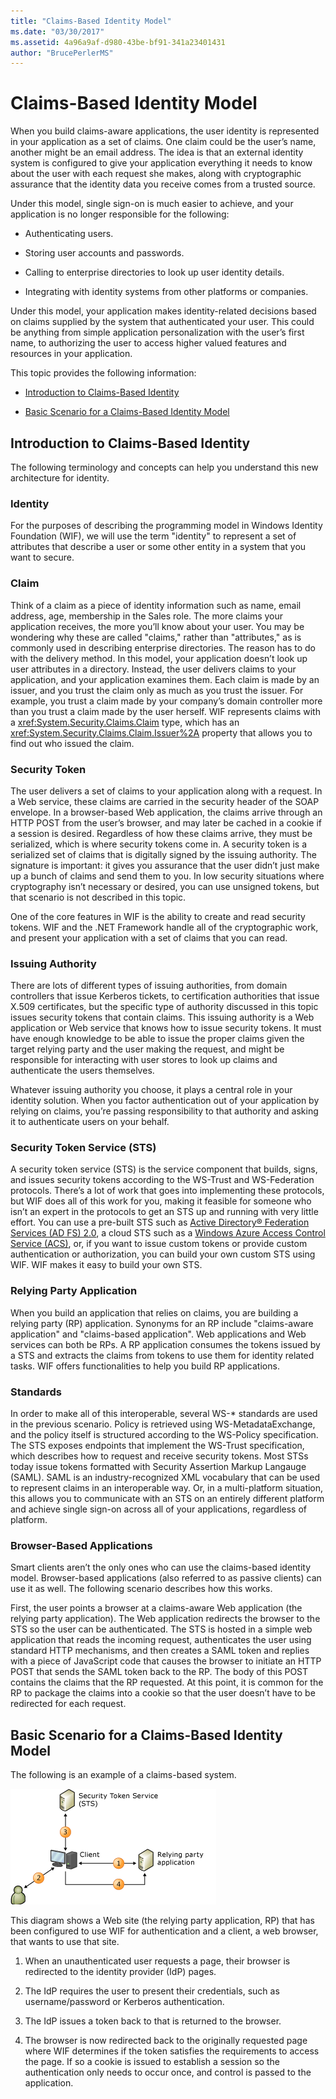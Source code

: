 ```yaml
---
title: "Claims-Based Identity Model"
ms.date: "03/30/2017"
ms.assetid: 4a96a9af-d980-43be-bf91-341a23401431
author: "BrucePerlerMS"
---
```

# Claims-Based Identity Model
When you build claims-aware applications, the user identity is represented in your application as a set of claims. One claim could be the user’s name, another might be an email address. The idea is that an external identity system is configured to give your application everything it needs to know about the user with each request she makes, along with cryptographic assurance that the identity data you receive comes from a trusted source.  
  
 Under this model, single sign-on is much easier to achieve, and your application is no longer responsible for the following:  
  
- Authenticating users.  
  
- Storing user accounts and passwords.  
  
- Calling to enterprise directories to look up user identity details.  
  
- Integrating with identity systems from other platforms or companies.  
  
 Under this model, your application makes identity-related decisions based on claims supplied by the system that authenticated your user. This could be anything from simple application personalization with the user’s first name, to authorizing the user to access higher valued features and resources in your application.  
  
 This topic provides the following information:  
  
- [Introduction to Claims-Based Identity](../../../docs/framework/security/claims-based-identity-model.md#BKMK_1)  
  
- [Basic Scenario for a Claims-Based Identity Model](../../../docs/framework/security/claims-based-identity-model.md#BKMK_2)  
  
<a name="BKMK_1"></a>   
## Introduction to Claims-Based Identity  
 The following terminology and concepts can help you understand this new architecture for identity.  
  
### Identity  
 For the purposes of describing the programming model in Windows Identity Foundation (WIF), we will use the term "identity" to represent a set of attributes that describe a user or some other entity in a system that you want to secure.  
  
### Claim  
 Think of a claim as a piece of identity information such as name, email address, age, membership in the Sales role. The more claims your application receives, the more you’ll know about your user. You may be wondering why these are called "claims," rather than "attributes," as is commonly used in describing enterprise directories. The reason has to do with the delivery method. In this model, your application doesn’t look up user attributes in a directory. Instead, the user delivers claims to your application, and your application examines them. Each claim is made by an issuer, and you trust the claim only as much as you trust the issuer. For example, you trust a claim made by your company’s domain controller more than you trust a claim made by the user herself. WIF represents claims with a <xref:System.Security.Claims.Claim> type, which has an <xref:System.Security.Claims.Claim.Issuer%2A> property that allows you to find out who issued the claim.  
  
### Security Token  
 The user delivers a set of claims to your application along with a request. In a Web service, these claims are carried in the security header of the SOAP envelope. In a browser-based Web application, the claims arrive through an HTTP POST from the user’s browser, and may later be cached in a cookie if a session is desired. Regardless of how these claims arrive, they must be serialized, which is where security tokens come in. A security token is a serialized set of claims that is digitally signed by the issuing authority. The signature is important: it gives you assurance that the user didn’t just make up a bunch of claims and send them to you. In low security situations where cryptography isn’t necessary or desired, you can use unsigned tokens, but that scenario is not described in this topic.  
  
 One of the core features in WIF is the ability to create and read security tokens. WIF and the .NET Framework handle all of the cryptographic work, and present your application with a set of claims that you can read.  
  
### Issuing Authority  
 There are lots of different types of issuing authorities, from domain controllers that issue Kerberos tickets, to certification authorities that issue X.509 certificates, but the specific type of authority discussed in this topic issues security tokens that contain claims. This issuing authority is a Web application or Web service that knows how to issue security tokens. It must have enough knowledge to be able to issue the proper claims given the target relying party and the user making the request, and might be responsible for interacting with user stores to look up claims and authenticate the users themselves.  
  
 Whatever issuing authority you choose, it plays a central role in your identity solution. When you factor authentication out of your application by relying on claims, you’re passing responsibility to that authority and asking it to authenticate users on your behalf.  
  
### Security Token Service (STS)  
 A security token service (STS) is the service component that builds, signs, and issues security tokens according to the WS-Trust and WS-Federation protocols. There’s a lot of work that goes into implementing these protocols, but WIF does all of this work for you, making it feasible for someone who isn’t an expert in the protocols to get an STS up and running with very little effort. You can use a pre-built STS such as [Active Directory® Federation Services (AD FS) 2.0](https://go.microsoft.com/fwlink/?LinkID=247516), a cloud STS such as a [Windows Azure Access Control Service (ACS)](https://go.microsoft.com/fwlink/?LinkID=247517), or, if you want to issue custom tokens or provide custom authentication or authorization, you can build your own custom STS using WIF. WIF makes it easy to build your own STS.  
  
### Relying Party Application  
 When you build an application that relies on claims, you are building a relying party (RP) application. Synonyms for an RP include "claims-aware application" and "claims-based application". Web applications and Web services can both be RPs. A RP application consumes the tokens issued by a STS and extracts the claims from tokens to use them for identity related tasks. WIF offers functionalities to help you build RP applications.  
  
### Standards  
 In order to make all of this interoperable, several WS-* standards are used in the previous scenario. Policy is retrieved using WS-MetadataExchange, and the policy itself is structured according to the WS-Policy specification. The STS exposes endpoints that implement the WS-Trust specification, which describes how to request and receive security tokens. Most STSs today issue tokens formatted with Security Assertion Markup Langauge (SAML). SAML is an industry-recognized XML vocabulary that can be used to represent claims in an interoperable way. Or, in a multi-platform situation, this allows you to communicate with an STS on an entirely different platform and achieve single sign-on across all of your applications, regardless of platform.  
  
### Browser-Based Applications  
 Smart clients aren’t the only ones who can use the claims-based identity model. Browser-based applications (also referred to as passive clients) can use it as well. The following scenario describes how this works.  
  
 First, the user points a browser at a claims-aware Web application (the relying party application). The Web application redirects the browser to the STS so the user can be authenticated. The STS is hosted in a simple web application that reads the incoming request, authenticates the user using standard HTTP mechanisms, and then creates a SAML token and replies with a piece of JavaScript code that causes the browser to initiate an HTTP POST that sends the SAML token back to the RP. The body of this POST contains the claims that the RP requested. At this point, it is common for the RP to package the claims into a cookie so that the user doesn’t have to be redirected for each request.  
  
<a name="BKMK_2"></a>   
## Basic Scenario for a Claims-Based Identity Model  
 The following is an example of a claims-based system.  
  
 ![Relying Partner Authentication Flow](../../../docs/framework/security/media/conc-relying-partner-processc.png "conc_relying_partner_processc")  
  
 This diagram shows a Web site (the relying party application, RP) that has been configured to use WIF for authentication and a client, a web browser, that wants to use that site.  
  
1. When an unauthenticated user requests a page, their browser is redirected to the identity provider (IdP) pages.  
  
2. The IdP requires the user to present their credentials, such as username/password or Kerberos authentication.  
  
3. The IdP issues a token back to that is returned to the browser.  
  
4. The browser is now redirected back to the originally requested page where WIF determines if the token satisfies the requirements to access the page. If so a cookie is issued to establish a session so the authentication only needs to occur once, and control is passed to the application.
